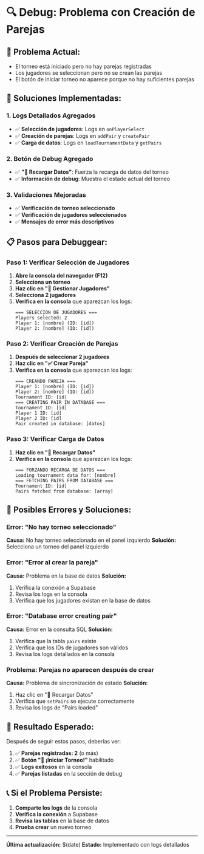 # 🔍 Debug: Problema con Creación de Parejas

## 🚨 **Problema Actual:**

- El torneo está iniciado pero no hay parejas registradas
- Los jugadores se seleccionan pero no se crean las parejas
- El botón de iniciar torneo no aparece porque no hay suficientes parejas

## 🔧 **Soluciones Implementadas:**

### 1. **Logs Detallados Agregados**

- ✅ **Selección de jugadores**: Logs en `onPlayerSelect`
- ✅ **Creación de parejas**: Logs en `addPair` y `createPair`
- ✅ **Carga de datos**: Logs en `loadTournamentData` y `getPairs`

### 2. **Botón de Debug Agregado**

- ✅ **"🔄 Recargar Datos"**: Fuerza la recarga de datos del torneo
- ✅ **Información de debug**: Muestra el estado actual del torneo

### 3. **Validaciones Mejoradas**

- ✅ **Verificación de torneo seleccionado**
- ✅ **Verificación de jugadores seleccionados**
- ✅ **Mensajes de error más descriptivos**

## 📋 **Pasos para Debuggear:**

### **Paso 1: Verificar Selección de Jugadores**

1. **Abre la consola del navegador (F12)**
2. **Selecciona un torneo**
3. **Haz clic en "👥 Gestionar Jugadores"**
4. **Selecciona 2 jugadores**
5. **Verifica en la consola** que aparezcan los logs:
   ```
   === SELECCIÓN DE JUGADORES ===
   Players selected: 2
   Player 1: [nombre] (ID: [id])
   Player 2: [nombre] (ID: [id])
   ```

### **Paso 2: Verificar Creación de Parejas**

1. **Después de seleccionar 2 jugadores**
2. **Haz clic en "✅ Crear Pareja"**
3. **Verifica en la consola** que aparezcan los logs:
   ```
   === CREANDO PAREJA ===
   Player 1: [nombre] (ID: [id])
   Player 2: [nombre] (ID: [id])
   Tournament ID: [id]
   === CREATING PAIR IN DATABASE ===
   Tournament ID: [id]
   Player 1 ID: [id]
   Player 2 ID: [id]
   Pair created in database: [datos]
   ```

### **Paso 3: Verificar Carga de Datos**

1. **Haz clic en "🔄 Recargar Datos"**
2. **Verifica en la consola** que aparezcan los logs:
   ```
   === FORZANDO RECARGA DE DATOS ===
   Loading tournament data for: [nombre]
   === FETCHING PAIRS FROM DATABASE ===
   Tournament ID: [id]
   Pairs fetched from database: [array]
   ```

## 🐛 **Posibles Errores y Soluciones:**

### **Error: "No hay torneo seleccionado"**

**Causa:** No hay torneo seleccionado en el panel izquierdo
**Solución:** Selecciona un torneo del panel izquierdo

### **Error: "Error al crear la pareja"**

**Causa:** Problema en la base de datos
**Solución:**

1. Verifica la conexión a Supabase
2. Revisa los logs en la consola
3. Verifica que los jugadores existan en la base de datos

### **Error: "Database error creating pair"**

**Causa:** Error en la consulta SQL
**Solución:**

1. Verifica que la tabla `pairs` existe
2. Verifica que los IDs de jugadores son válidos
3. Revisa los logs detallados en la consola

### **Problema: Parejas no aparecen después de crear**

**Causa:** Problema de sincronización de estado
**Solución:**

1. Haz clic en "🔄 Recargar Datos"
2. Verifica que `setPairs` se ejecute correctamente
3. Revisa los logs de "Pairs loaded"

## 🎯 **Resultado Esperado:**

Después de seguir estos pasos, deberías ver:

1. ✅ **Parejas registradas: 2** (o más)
2. ✅ **Botón "🚀 ¡Iniciar Torneo!"** habilitado
3. ✅ **Logs exitosos** en la consola
4. ✅ **Parejas listadas** en la sección de debug

## 📞 **Si el Problema Persiste:**

1. **Comparte los logs** de la consola
2. **Verifica la conexión** a Supabase
3. **Revisa las tablas** en la base de datos
4. **Prueba crear** un nuevo torneo

---

**Última actualización:** $(date)
**Estado:** Implementado con logs detallados
